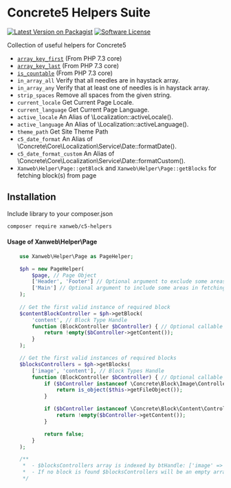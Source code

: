 # Concrete5 Helpers Suite
[![Latest Version on Packagist](https://img.shields.io/packagist/v/xanweb/c5-helpers.svg?maxAge=2592000&style=flat-square)](https://packagist.org/packages/xanweb/c5-helpers)
[![Software License](https://img.shields.io/badge/license-MIT-brightgreen.svg?style=flat-square)](LICENSE)

Collection of useful helpers for Concrete5

- [`array_key_first`](https://php.net/array_key_first) (From PHP 7.3 core)
- [`array_key_last`](https://php.net/array_key_last) (From PHP 7.3 core)
- [`is_countable`](https://php.net/is_countable) (From PHP 7.3 core)
- `in_array_all` Verify that all needles are in haystack array.
- `in_array_any` Verify that at least one of needles is in haystack array.
- `strip_spaces` Remove all spaces from the given string.
- `current_locale` Get Current Page Locale.
- `current_language` Get Current Page Language.
- `active_locale` An Alias of \Localization::activeLocale().
- `active_language` An Alias of \Localization::activeLanguage().
- `theme_path` Get Site Theme Path  
- `c5_date_format` An Alias of \Concrete\Core\Localization\Service\Date::formatDate().
- `c5_date_format_custom` An Alias of \Concrete\Core\Localization\Service\Date::formatCustom().
- `Xanweb\Helper\Page::getBlock` and `Xanweb\Helper\Page::getBlocks` for fetching block(s) from page

## Installation

Include library to your composer.json
```bash
composer require xanweb/c5-helpers
```

#### Usage of Xanweb\Helper\Page

```php 
    use Xanweb\Helper\Page as PageHelper;

    $ph = new PageHelper(
        $page, // Page Object
        ['Header', 'Footer'] // Optional argument to exclude some areas from fetching
        ['Main'] // Optional argument to include some areas in fetching
    );
    
    // Get the first valid instance of required block
    $contentBlockController = $ph->getBlock(
        'content', // Block Type Handle 
        function (BlockController $bController) { // Optional callable to test for valid block
            return !empty($bController->getContent());
        }
    );

    // Get the first valid instances of required blocks
    $blocksControllers = $ph->getBlocks(
        ['image', 'content'], // Block Types Handle 
        function (BlockController $bController) { // Optional callable to test for valid block
            if ($bController instanceof \Concrete\Block\Image\Controller) {
                return is_object($this->getFileObject());
            }

            if ($bController instanceof \Concrete\Block\Content\Controller) {
                return !empty($bController->getContent());
            }

            return false;
        }
    );

    /**
     *  - $blocksControllers array is indexed by btHandle: ['image' => $bController, 'content' => $bController]
     *  - If no block is found $blocksControllers will be an empty array 
     */  
```
